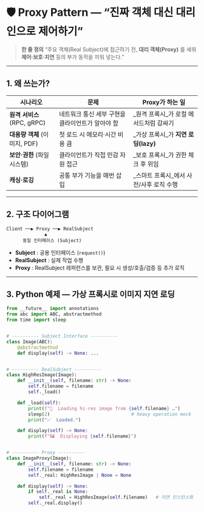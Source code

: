 # 🛡️ Proxy Pattern — “진짜 객체 대신 대리인으로 제어하기”

> **한 줄 정의**
> “주요 객체(Real Subject)에 접근하기 전, **대리 객체(Proxy)** 를 세워 **제어·보호·지연** 등의 부가 동작을 끼워 넣는다.”

---

## 1. 왜 쓰는가?

| 시나리오                   | 문제                          | Proxy가 하는 일                 |
| ---------------------- | --------------------------- | --------------------------- |
| **원격 서비스** (RPC, gRPC) | 네트워크 통신 세부 구현을 클라이언트가 알아야 함 | \_원격 프록시\_가 로컬 메서드처럼 감싸기    |
| **대용량 객체** (이미지, PDF)  | 첫 로드 시 메모리·시간 비용 큼          | \_가상 프록시\_가 **지연 로딩(lazy)** |
| **보안·권한** (파일 시스템)     | 클라이언트가 직접 민감 자원 접근          | \_보호 프록시\_가 권한 체크 후 위임      |
| **캐싱·로깅**              | 공통 부가 기능을 매번 삽입             | \_스마트 프록시\_에서 사전/사후 로직 수행   |

---

## 2. 구조 다이어그램

```
Client ──▶ Proxy ──▶ RealSubject
              ▲
      동일 인터페이스 (Subject)
```

* **Subject** : 공용 인터페이스 (`request()`)
* **RealSubject** : 실제 작업 수행
* **Proxy** : RealSubject 레퍼런스를 보관, 필요 시 생성/호출/검증 등 추가 로직

---

## 3. Python 예제 — **가상 프록시로 이미지 지연 로딩**

```python
from __future__ import annotations
from abc import ABC, abstractmethod
from time import sleep


# ---------- Subject Interface ----------
class Image(ABC):
    @abstractmethod
    def display(self) -> None: ...


# ---------- RealSubject ----------
class HighResImage(Image):
    def __init__(self, filename: str) -> None:
        self.filename = filename
        self._load()

    def _load(self):
        print(f"🔄  Loading hi-res image from {self.filename} …")
        sleep(2)                              # heavy operation mock
        print("✅  Loaded.")

    def display(self) -> None:
        print(f"🖼️  Displaying {self.filename}")


# ---------- Proxy ----------
class ImageProxy(Image):
    def __init__(self, filename: str) -> None:
        self.filename = filename
        self._real: HighResImage | None = None

    def display(self) -> None:
        if self._real is None:
            self._real = HighResImage(self.filename)   # 지연 인스턴스화
        self._real.display()

```
